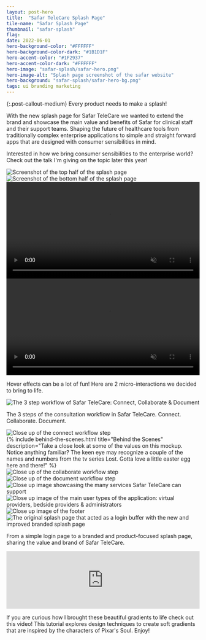 ```yaml
---
layout: post-hero
title:  "Safar TeleCare Splash Page"
tile-name: "Safar Splash Page"
thumbnail: "safar-splash"
flag:
date: 2022-06-01
hero-background-color: "#FFFFFF"
hero-background-color-dark: "#1B1D1F"
hero-accent-color: "#1F2937"
hero-accent-color-dark: "#FFFFFF"
hero-image: "safar-splash/safar-hero.png"
hero-image-alt: "Splash page screenshot of the safar website"
hero-background: "safar-splash/safar-hero-bg.png"
tags: ui branding marketing
---
```


{:.post-callout-medium}
Every product needs to make a splash!

With the new splash page for Safar TeleCare we wanted to extend the brand and showcase the main value and benefits of Safar for clinical staff and their support teams. Shaping the future of healthcare tools from traditionally complex enterprise applications to simple and straight forward apps that are designed with consumer sensibilities in mind.

Interested in how we bring consumer sensibilities to the enterprise world? Check out the talk I'm giving on the topic later this year!

<div class="grid-x grid-padding-x grid-margin-y">
  <div class="cell">
    <img src="../img/safar-splash/splash1.jpg" alt="Screenshot of the top half of the splash page">
  </div>
  <div class="cell">
    <img src="../img/safar-splash/splash2.jpg" alt="Screenshot of the bottom half of the splash page">
  </div>
  <div class="cell medium-6">
    <video autoplay loop muted playsinline width="100%" title="Connect button hover interaction with a fun gradient">
      <source src="../img/safar-splash/connect-button-interaction.mov" type="video/mp4">
    </video>
  </div>
  <div class="cell medium-6">
    <video autoplay loop muted playsinline width="100%" title="Link hover animation with the underline circling the label">
      <source src="../img/safar-splash/circle-hover-interaction.mov" type="video/mp4">
    </video>
  </div>
</div>

Hover effects can be a lot of fun! Here are 2 micro-interactions we decided to bring to life.


<div class="grid-x grid-padding-x grid-margin-y">
  <div class="cell">
    <img src="../img/safar-splash/3step-workflow.jpg" alt="The 3 step workflow of Safar TeleCare: Connect, Collaborate & Document">
  </div>
  <p>The 3 steps of the consultation workflow in Safar TeleCare. Connect. Collaborate. Document.</p>
  <div class="cell">
    <img src="../img/safar-splash/connect-card.jpg" alt="Close up of the connect workflow step">
  </div>
  {% include behind-the-scenes.html title="Behind the Scenes" description="Take a close look at some of the values on this mockup. Notice anything familiar? The keen eye may recognize a couple of the names and numbers from the tv series Lost. Gotta love a little easter egg here and there!" %}
  <div class="cell">
    <img src="../img/safar-splash/collaborate-card.jpg" alt="Close up of the collaborate workflow step">
  </div>
  <div class="cell">
    <img src="../img/safar-splash/document-card.jpg" alt="Close up of the document workflow step">
  </div>
  <div class="cell">
    <img src="../img/safar-splash/anytime-anywhere.jpg" alt="Close up image showcasing the many services Safar TeleCare can support">
  </div>
  <div class="cell">
    <img src="../img/safar-splash/user-groups.jpg" alt="Close up image of the main user types of the application: virtual providers, bedside providers & administrators">
  </div>
  <div class="cell">
    <img src="../img/safar-splash/footer.jpg" alt="Close up image of the footer">
  </div>
</div>

<div class="grid-x grid-padding-x grid-margin-y">
  <div class="cell">
    <img src="../img/safar-splash/original-updated.jpg" alt="The original splash page that acted as a login buffer with the new and improved branded splash page">
  </div>
</div>

From a simple login page to a branded and product-focused splash page, sharing the value and brand of Safar TeleCare.

<div class="responsive-embed widescreen">
  <iframe width="100%" src="https://www.youtube.com/embed/sGGkCMLyt7Y" title="YouTube video player" frameborder="0" allow="accelerometer; autoplay; clipboard-write; encrypted-media; gyroscope; picture-in-picture" allowfullscreen></iframe>
</div>

If you are curious how I brought these beautiful gradients to life check out this video! This tutorial explores design techniques to create soft gradients that are inspired by the characters of Pixar's Soul. Enjoy!